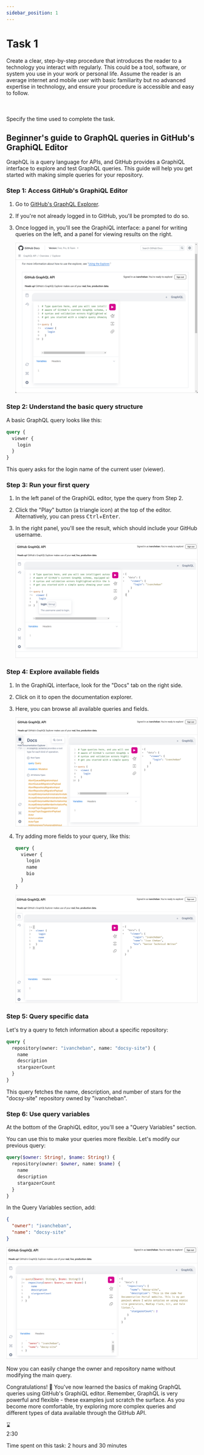 ```yaml
---
sidebar_position: 1
---
```


# Task 1

<div style={{
  marginBottom: '1rem',
  padding: '1rem',
  backgroundColor: '#f0f8ff',
  borderLeft: '4px solid #4682b4',
  borderRadius: '4px',
}}>
  <p style={{
    margin: 0,
    color: '#333',
    fontSize: '1rem',
    lineHeight: 1.5,
  }}>
    Create a clear, step-by-step procedure that introduces the reader to a technology you interact with regularly. This could be a tool, software, or system you use in your work or personal life. Assume the reader is an average internet and mobile user with basic familiarity but no advanced expertise in technology, and ensure your procedure is accessible and easy to follow.<br></br><br></br>Specify the time used to complete the task.
  </p>
</div>

## Beginner's guide to GraphQL queries in GitHub's GraphiQL Editor

GraphQL is a query language for APIs, and GitHub provides a GraphiQL interface to explore and test GraphQL queries. This guide will help you get started with making simple queries for your repository.

### Step 1: Access GitHub's GraphiQL Editor

1. Go to [GitHub's GraphQL Explorer](https://docs.github.com/en/graphql/overview/explorer).
2. If you're not already logged in to GitHub, you'll be prompted to do so.
3. Once logged in, you'll see the GraphiQL interface: a panel for writing queries on the left, and a panel for viewing results on the right.

    ![Explorer](img/explorer.png)

### Step 2: Understand the basic query structure

A basic GraphQL query looks like this:

```graphql
query {
  viewer {
    login
  }
}
```

This query asks for the login name of the current user (viewer).

### Step 3: Run your first query

1. In the left panel of the GraphiQL editor, type the query from Step 2.
1. Click the "Play" button (a triangle icon) at the top of the editor. Alternatively, you can press <kbd>Ctrl</kbd>+<kbd>Enter</kbd>.
1. In the right panel, you'll see the result, which should include your GitHub username.

    ![Response](img/response.png)

### Step 4: Explore available fields

1. In the GraphiQL interface, look for the "Docs" tab on the right side.
1. Click on it to open the documentation explorer.
1. Here, you can browse all available queries and fields.

    ![Docs Explorer](img/docs-explorer.png)

1. Try adding more fields to your query, like this:

    ```graphql
    query {
      viewer {
        login
        name
        bio
      }
    }
    ```

    ![Response to new query](img/response-1.png)

### Step 5: Query specific data

Let's try a query to fetch information about a specific repository:

```graphql
query {
  repository(owner: "ivancheban", name: "docsy-site") {
    name
    description
    stargazerCount
  }
}
```

This query fetches the name, description, and number of stars for the "docsy-site" repository owned by "ivancheban".

### Step 6: Use query variables

At the bottom of the GraphiQL editor, you'll see a "Query Variables" section.

You can use this to make your queries more flexible. Let's modify our previous query:

```graphql
query($owner: String!, $name: String!) {
  repository(owner: $owner, name: $name) {
    name
    description
    stargazerCount
  }
}
```

In the Query Variables section, add:

```json
{
  "owner": "ivancheban",
  "name": "docsy-site"
}
```

![Variables](img/variables.png)

Now you can easily change the owner and repository name without modifying the main query.

Congratulations! 🎉 You've now learned the basics of making GraphQL queries using GitHub's GraphiQL editor. Remember, GraphQL is very powerful and flexible - these examples just scratch the surface. As you become more comfortable, try exploring more complex queries and different types of data available through the GitHub API.

<div style={{
  display: 'flex',
  flexDirection: 'column',
  alignItems: 'center',
  justifyContent: 'center',
  marginTop: '20px',
  marginBottom: '20px'
}}>
  <div style={{
    fontSize: '64px',
    marginBottom: '10px'
  }}>
    ⌛
  </div>
  <div style={{
    fontSize: '24px',
    fontWeight: 'bold',
    color: '#333'
  }}>
    2:30
  </div>
  <p style={{
    textAlign: 'center',
    fontSize: '18px',
    color: '#666',
    marginTop: '10px'
  }}>
    Time spent on this task: 2 hours and 30 minutes
  </p>
</div>